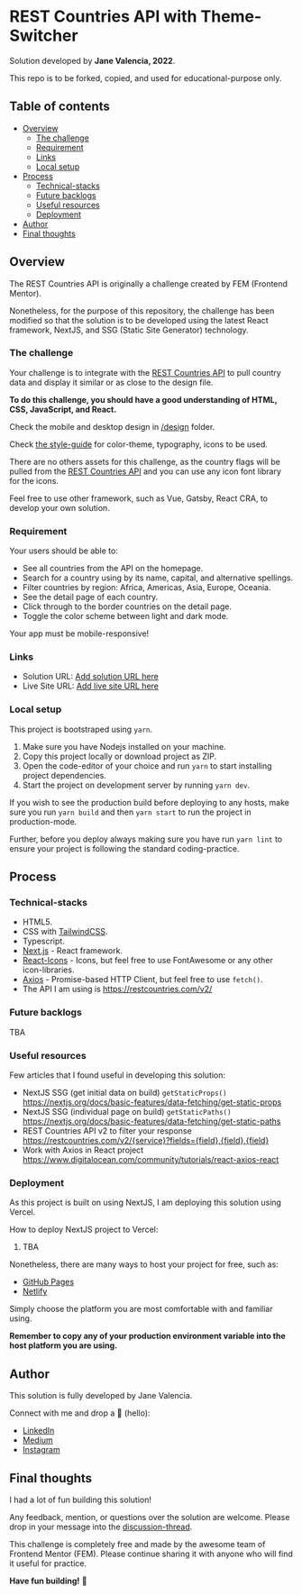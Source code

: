 # REST Countries API with Theme-Switcher

Solution developed by **Jane Valencia, 2022**.

This repo is to be forked, copied, and used for educational-purpose only.

## Table of contents

- [Overview](#overview)
  - [The challenge](#the-challenge)
  - [Requirement](#requirement)
  - [Links](#links)
  - [Local setup](#local-setup)
- [Process](#process)
  - [Technical-stacks](#technical-stacks)
  - [Future backlogs](#future-backlogs)
  - [Useful resources](#useful-resources)
  - [Deployment](#deployment)
- [Author](#author)
- [Final thoughts](#final-thoughts)

## Overview

The REST Countries API is originally a challenge created by FEM (Frontend Mentor). 

Nonetheless, for the purpose of this repository, the challenge has been modified so that the solution is to be developed using the latest React framework, NextJS, and SSG (Static Site Generator) technology.

### The challenge

Your challenge is to integrate with the [REST Countries API](https://restcountries.com) to pull country data and display it similar or as close to the design file.

**To do this challenge, you should have a good understanding of HTML, CSS, JavaScript, and React.**

Check the mobile and desktop design in [/design](./design/) folder.

Check [the style-guide](./style-guide.md) for color-theme, typography, icons to be used.

There are no others assets for this challenge, as the country flags will be pulled from the [REST Countries API](https://restcountries.com) and you can use any icon font library for the icons.

Feel free to use other framework, such as Vue, Gatsby, React CRA, to develop your own solution.

### Requirement

Your users should be able to:

- See all countries from the API on the homepage.
- Search for a country using by its name, capital, and alternative spellings.
- Filter countries by region: Africa, Americas, Asia, Europe, Oceania.
- See the detail page of each country.
- Click through to the border countries on the detail page.
- Toggle the color scheme between light and dark mode.

Your app must be mobile-responsive!

### Links

- Solution URL: [Add solution URL here](https://your-solution-url.com)
- Live Site URL: [Add live site URL here](https://your-live-site-url.com)

### Local setup

This project is bootstraped using `yarn`.

1. Make sure you have Nodejs installed on your machine.
2. Copy this project locally or download project as ZIP.
3. Open the code-editor of your choice and run `yarn` to start installing project dependencies.
4. Start the project on development server by running `yarn dev`.

If you wish to see the production build before deploying to any hosts, make sure you run `yarn build` and then `yarn start` to run the project in production-mode.

Further, before you deploy always making sure you have run `yarn lint` to ensure your project is following the standard coding-practice.

## Process

### Technical-stacks

- HTML5.
- CSS with [TailwindCSS](https://tailwindcss.com/).
- Typescript.
- [Next.js](https://nextjs.org/) - React framework.
- [React-Icons](https://react-icons.github.io/react-icons/) - Icons, but feel free to use FontAwesome or any other icon-libraries.
- [Axios](https://axios-http.com/docs/intro) - Promise-based HTTP Client, but feel free to use `fetch()`.
- The API I am using is https://restcountries.com/v2/

### Future backlogs

TBA

### Useful resources

Few articles that I found useful in developing this solution:

- NextJS SSG (get initial data on build) `getStaticProps()` https://nextjs.org/docs/basic-features/data-fetching/get-static-props 
- NextJS SSG (individual page on build) `getStaticPaths()` https://nextjs.org/docs/basic-features/data-fetching/get-static-paths
- REST Countries API v2 to filter your response https://restcountries.com/v2/{service}?fields={field},{field},{field}
- Work with Axios in React project https://www.digitalocean.com/community/tutorials/react-axios-react

### Deployment

As this project is built on using NextJS, I am deploying this solution using Vercel.

How to deploy NextJS project to Vercel:
1. TBA

Nonetheless, there are many ways to host your project for free, such as:

- [GitHub Pages](https://pages.github.com/)
- [Netlify](https://www.netlify.com/)

Simply choose the platform you are most comfortable with and familiar using.

**Remember to copy any of your production environment variable into the host platform you are using.**

## Author

This solution is fully developed by Jane Valencia. 

Connect with me and drop a 👋 (hello):

- [LinkedIn](https://www.linkedin.com/in/janevalencia/)
- [Medium](https://medium.com/@janevalencia)
- [Instagram](https://www.instagram.com/janevlencia)

## Final thoughts

I had a lot of fun building this solution! 

Any feedback, mention, or questions over the solution are welcome. Please drop in your message into the [discussion-thread](TBA).

This challenge is completely free and made by the awesome team of Frontend Mentor (FEM). Please continue sharing it with anyone who will find it useful for practice.

**Have fun building!** 🚀

